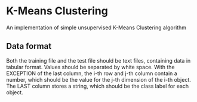 # K-Means Clustering 
An implementation of simple unsupervised K-Means Clustering algorithm

## Data format
Both the training file and the test file should be text files, containing data in tabular format. Values should be separated by white space. With the EXCEPTION of the last column, the i-th row and j-th column contain a number, which should be the value for the j-th dimension of the i-th object. The LAST column stores a string, which should be the class label for each object.